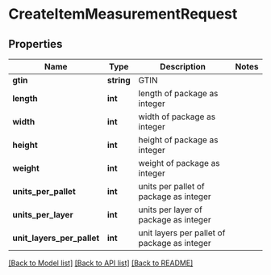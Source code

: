 # CreateItemMeasurementRequest

## Properties
Name | Type | Description | Notes
------------ | ------------- | ------------- | -------------
**gtin** | **string** | GTIN | 
**length** | **int** | length of package as integer | 
**width** | **int** | width of package as integer | 
**height** | **int** | height of package as integer | 
**weight** | **int** | weight of package as integer | 
**units_per_pallet** | **int** | units per pallet of package as integer | 
**units_per_layer** | **int** | units per layer of package as integer | 
**unit_layers_per_pallet** | **int** | unit layers per pallet of package as integer | 

[[Back to Model list]](../../README.md#documentation-for-models) [[Back to API list]](../../README.md#documentation-for-api-endpoints) [[Back to README]](../../README.md)


